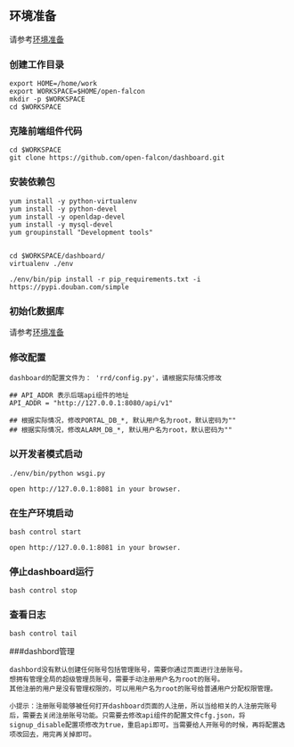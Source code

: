 ## 环境准备

请参考[环境准备](./prepare.md)

### 创建工作目录
```
export HOME=/home/work
export WORKSPACE=$HOME/open-falcon
mkdir -p $WORKSPACE
cd $WORKSPACE
```

### 克隆前端组件代码
```
cd $WORKSPACE
git clone https://github.com/open-falcon/dashboard.git
```

### 安装依赖包
```
yum install -y python-virtualenv
yum install -y python-devel
yum install -y openldap-devel
yum install -y mysql-devel
yum groupinstall "Development tools"


cd $WORKSPACE/dashboard/
virtualenv ./env

./env/bin/pip install -r pip_requirements.txt -i https://pypi.douban.com/simple
```

### 初始化数据库
请参考[环境准备](./prepare.md)


### 修改配置
```
dashboard的配置文件为： 'rrd/config.py'，请根据实际情况修改

## API_ADDR 表示后端api组件的地址
API_ADDR = "http://127.0.0.1:8080/api/v1" 

## 根据实际情况，修改PORTAL_DB_*, 默认用户名为root，默认密码为""
## 根据实际情况，修改ALARM_DB_*, 默认用户名为root，默认密码为""
```

### 以开发者模式启动
```
./env/bin/python wsgi.py

open http://127.0.0.1:8081 in your browser.
```

### 在生产环境启动
```
bash control start

open http://127.0.0.1:8081 in your browser.
```

### 停止dashboard运行
```
bash control stop
```

### 查看日志
```
bash control tail
```

###dashbord管理
```
dashbord没有默认创建任何账号包括管理账号，需要你通过页面进行注册账号。
想拥有管理全局的超级管理员账号，需要手动注册用户名为root的账号。
其他注册的用户是没有管理权限的，可以用用户名为root的账号给普通用户分配权限管理。

小提示：注册账号能够被任何打开dashboard页面的人注册，所以当给相关的人注册完账号后，需要去关闭注册账号功能。只需要去修改api组件的配置文件cfg.json，将signup_disable配置项修改为true，重启api即可。当需要给人开账号的时候，再将配置选项改回去，用完再关掉即可。
```
